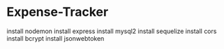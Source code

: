 # Expense-Tracker

install nodemon
install express
install mysql2
install sequelize
install cors
install bcrypt
install jsonwebtoken
